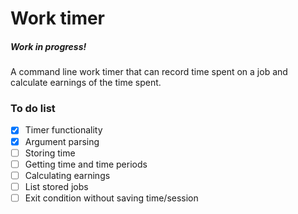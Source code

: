 # Work timer

##### Work in progress!

A command line work timer that can record time spent on a job and calculate earnings of the time spent.


### To do list

 * [x] Timer functionality
 * [x] Argument parsing
 * [ ] Storing time
 * [ ] Getting time and time periods
 * [ ] Calculating earnings
 * [ ] List stored jobs
 * [ ] Exit condition without saving time/session
